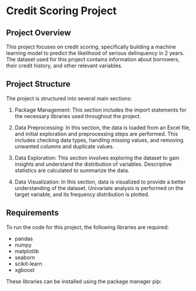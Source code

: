 # Credit Scoring Project

## Project Overview
This project focuses on credit scoring, specifically building a machine learning model to predict the likelihood of serious delinquency in 2 years. The dataset used for this project contains information about borrowers, their credit history, and other relevant variables.

## Project Structure
The project is structured into several main sections:

1. Package Management: This section includes the import statements for the necessary libraries used throughout the project.

2. Data Preprocessing: In this section, the data is loaded from an Excel file, and initial exploration and preprocessing steps are performed. This includes checking data types, handling missing values, and removing unwanted columns and duplicate values.

3. Data Exploration: This section involves exploring the dataset to gain insights and understand the distribution of variables. Descriptive statistics are calculated to summarize the data.

4. Data Visualization: In this section, data is visualized to provide a better understanding of the dataset. Univariate analysis is performed on the target variable, and its frequency distribution is plotted.

## Requirements
To run the code for this project, the following libraries are required:

- pandas
- numpy
- matplotlib
- seaborn
- scikit-learn
- xgboost

These libraries can be installed using the package manager pip:

